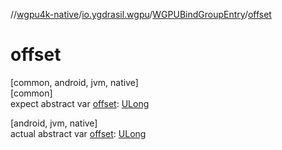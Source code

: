 //[wgpu4k-native](../../../index.md)/[io.ygdrasil.wgpu](../index.md)/[WGPUBindGroupEntry](index.md)/[offset](offset.md)

# offset

[common, android, jvm, native]\
[common]\
expect abstract var [offset](offset.md): [ULong](https://kotlinlang.org/api/core/kotlin-stdlib/kotlin/-u-long/index.html)

[android, jvm, native]\
actual abstract var [offset](offset.md): [ULong](https://kotlinlang.org/api/core/kotlin-stdlib/kotlin/-u-long/index.html)